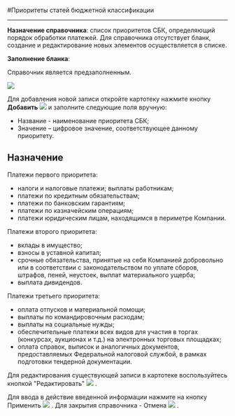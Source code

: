 ﻿#Приоритеты статей бюджетной классификации

----------

**Назначение справочника**: список приоритетов СБК, определяющий порядок обработки платежей.
Для справочника отсутствует бланк, создание и редактирование новых элементов осуществляется в списке. 

**Заполнение бланка**:

Справочник является предзаполненным. 

![](topic:НСИ.AddFiles.Screenshot_1630.jpg)


Для добавления новой записи откройте картотеку нажмите кнопку **Добавить** ![](topic:НСИ.AddFiles.Btn_Add.png) и заполните следующие поля вручную: 

- Название - наименование приоритета СБК; 
- Значение – цифровое значение, соответствующее данному приоритету.

## Назначение

Платежи первого приоритета:

 - налоги и налоговые платежи; выплаты работникам;
 - платежи по кредитным обязательствам;
 - платежи по банковским гарантиям;
 - платежи по казначейским операциям;
 - платежи юридическим лицам, находящимся в периметре Компании.

Платежи второго приоритета:

 - вклады в имущество;
 - взносы в уставной капитал;
 - срочные обязательства, принятые на себя Компанией добровольно или в соответствии с законодательством по уплате сборов, штрафов, пеней, неустоек, выплат материального ущерба;
 - выплата дивидендов.

Платежи третьего приоритета:

 - оплата отпусков и материальной помощи;
 - выплаты по командировочным расходам;
 - выплаты на социальные нужды;
 - обеспечительные платежи всех видов для участия в торгах (конкурсах, аукционах и т.д.) на электронных торговых площадках;
 - оплата справок, выписок и аналогичных документов, предоставляемых Федеральной налоговой службой, в рамках подготовки тендерной документации.


Для редактирования существующей записи в картотеке воспользуйтесь кнопкой "Редактировать" ![](topic:НСИ.AddFiles.Btn_Edit.png)  .

Для ввода в действие введенной информации нажмите на кнопку Применить ![](topic:НСИ.AddFiles.Btn_OK.png) . Для закрытия справочника - Отмена ![](topic:НСИ.AddFiles.BtnCloseCancel.png) .

